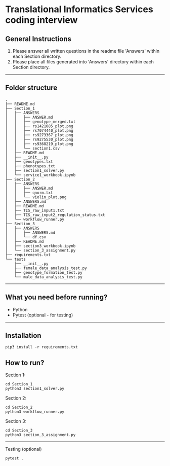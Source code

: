 # Translational Informatics Services coding interview

## General Instructions
1) Please answer all written questions in the readme file 'Answers' within each Section directory.
2) Please place all files generated into 'Answers' directory within each Section directory.

---

## Folder structure

```
.
├── README.md
├── Section_1
│   ├── ANSWERS
│   │   ├── ANSWER.md
│   │   ├── genotype_merged.txt
│   │   ├── rs1421085_plot.png
│   │   ├── rs7074440_plot.png
│   │   ├── rs9273367_plot.png
│   │   ├── rs9275530_plot.png
│   │   ├── rs9368219_plot.png
│   │   └── section1.csv
│   ├── README.md
│   ├── __init__.py
│   ├── genotypes.txt
│   ├── phenotypes.txt
│   ├── section1_solver.py
│   └── service1_workbook.ipynb
├── Section_2
│   ├── ANSWERS
│   │   ├── ANSWER.md
│   │   ├── qnorm.txt
│   │   └── violin_plot.png
│   ├── ANSWERS.md
│   ├── README.md
│   ├── TIS_raw_input1.txt
│   ├── TIS_raw_input2_regulation_status.txt
│   └── workflow_runner.py
├── Section_3
│   ├── ANSWERS
│   │   ├── ANSWERS.md
│   │   └── df.csv
│   ├── README.md
│   ├── section3_workbook.ipynb
│   └── section_3_assignment.py
├── requirements.txt
└── tests
    ├── __init__.py
    ├── female_data_analysis_test.py
    ├── genotype_formation_test.py
    └── male_data_analysis_test.py
```

---

## What you need before running?

- Python
- Pytest (optional - for testing)

---

## Installation

```
pip3 install -r requirements.txt
```

## How to run?


Section 1:

```
cd Section_1
python3 section1_solver.py
```


Section 2:

```
cd Section_2
python3 workflow_runner.py
```


Section 3:

```
cd Section_3
python3 section_3_assignment.py
```

---


Testing (optional)


```
pytest .
```
